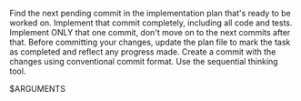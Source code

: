Find the next pending commit in the implementation plan that's ready to be worked on.
Implement that commit completely, including all code and tests.
Implement ONLY that one commit, don't move on to the next commits after that.
Before committing your changes, update the plan file to mark the task as completed and reflect any progress made.
Create a commit with the changes using conventional commit format.
Use the sequential thinking tool.

<plan file>
$ARGUMENTS
</plan file>